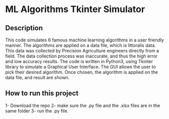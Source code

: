 # ML Algorithms Tkinter Simulator
## Description
This code simulates 6 famous machine learning algorithms in a user friendly manner.
The algorithms are applied on a data file, which is littoralis data. This data was collected by Precision Agriculture engineers directly from a field. The data collection process was inaccurate, and thus the high error and low accuracy results.
The code is written in Python3, using Tkinter library to simulate a Graphical User Interface. The GUI allows the user to pick their desired algorithm. Once chosen, the algorithm is applied on the data file, and result are shown.

## How to run this project

1- Download the repo
2- make sure the .py file and the .xlsx files are in the same folder
3- run the .py file.
